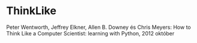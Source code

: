 # ThinkLike
Peter Wentworth, Jeffrey Elkner, Allen B. Downey és Chris Meyers: How to Think Like a Computer Scientist: learning with Python, 2012 október
